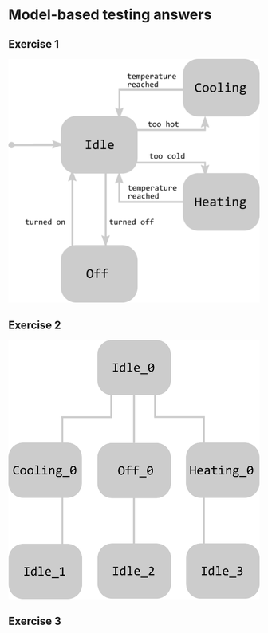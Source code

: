 # Model-based testing answers
## Exercise 1
<img src=images/model-based-1.png>

## Exercise 2
<img src=images/model-based-2.png>

## Exercise 3

